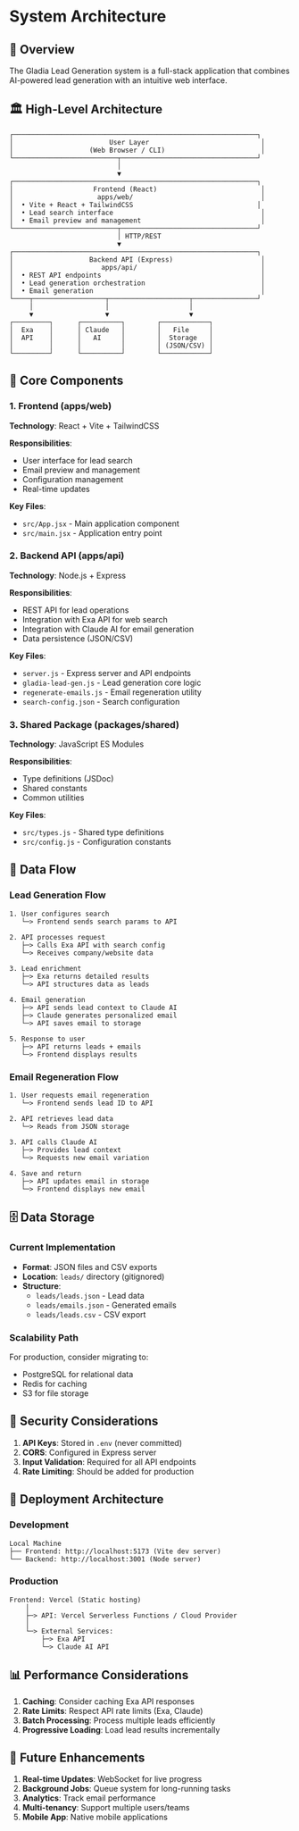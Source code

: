# System Architecture

## 🎯 Overview

The Gladia Lead Generation system is a full-stack application that combines AI-powered lead generation with an intuitive web interface.

## 🏛️ High-Level Architecture

```
┌─────────────────────────────────────────────────────────────┐
│                        User Layer                            │
│                   (Web Browser / CLI)                        │
└──────────────────────────┬──────────────────────────────────┘
                           │
                           ▼
┌─────────────────────────────────────────────────────────────┐
│                    Frontend (React)                          │
│                     apps/web/                                │
│  • Vite + React + TailwindCSS                               │
│  • Lead search interface                                     │
│  • Email preview and management                              │
└──────────────────────────┬──────────────────────────────────┘
                           │ HTTP/REST
                           ▼
┌─────────────────────────────────────────────────────────────┐
│                   Backend API (Express)                      │
│                      apps/api/                               │
│  • REST API endpoints                                        │
│  • Lead generation orchestration                             │
│  • Email generation                                          │
└────┬──────────────────┬────────────────────┬────────────────┘
     │                  │                    │
     ▼                  ▼                    ▼
┌─────────┐      ┌──────────┐        ┌────────────┐
│  Exa    │      │ Claude   │        │   File     │
│  API    │      │   AI     │        │  Storage   │
│         │      │          │        │ (JSON/CSV) │
└─────────┘      └──────────┘        └────────────┘
```

## 🔧 Core Components

### 1. Frontend (apps/web)
**Technology**: React + Vite + TailwindCSS

**Responsibilities**:
- User interface for lead search
- Email preview and management
- Configuration management
- Real-time updates

**Key Files**:
- `src/App.jsx` - Main application component
- `src/main.jsx` - Application entry point

### 2. Backend API (apps/api)
**Technology**: Node.js + Express

**Responsibilities**:
- REST API for lead operations
- Integration with Exa API for web search
- Integration with Claude AI for email generation
- Data persistence (JSON/CSV)

**Key Files**:
- `server.js` - Express server and API endpoints
- `gladia-lead-gen.js` - Lead generation core logic
- `regenerate-emails.js` - Email regeneration utility
- `search-config.json` - Search configuration

### 3. Shared Package (packages/shared)
**Technology**: JavaScript ES Modules

**Responsibilities**:
- Type definitions (JSDoc)
- Shared constants
- Common utilities

**Key Files**:
- `src/types.js` - Shared type definitions
- `src/config.js` - Configuration constants

## 🔄 Data Flow

### Lead Generation Flow

```
1. User configures search
   └─> Frontend sends search params to API

2. API processes request
   ├─> Calls Exa API with search config
   └─> Receives company/website data

3. Lead enrichment
   ├─> Exa returns detailed results
   └─> API structures data as leads

4. Email generation
   ├─> API sends lead context to Claude AI
   ├─> Claude generates personalized email
   └─> API saves email to storage

5. Response to user
   ├─> API returns leads + emails
   └─> Frontend displays results
```

### Email Regeneration Flow

```
1. User requests email regeneration
   └─> Frontend sends lead ID to API

2. API retrieves lead data
   └─> Reads from JSON storage

3. API calls Claude AI
   ├─> Provides lead context
   └─> Requests new email variation

4. Save and return
   ├─> API updates email in storage
   └─> Frontend displays new email
```

## 🗄️ Data Storage

### Current Implementation
- **Format**: JSON files and CSV exports
- **Location**: `leads/` directory (gitignored)
- **Structure**:
  - `leads/leads.json` - Lead data
  - `leads/emails.json` - Generated emails
  - `leads/leads.csv` - CSV export

### Scalability Path
For production, consider migrating to:
- PostgreSQL for relational data
- Redis for caching
- S3 for file storage

## 🔐 Security Considerations

1. **API Keys**: Stored in `.env` (never committed)
2. **CORS**: Configured in Express server
3. **Input Validation**: Required for all API endpoints
4. **Rate Limiting**: Should be added for production

## 🚀 Deployment Architecture

### Development
```
Local Machine
├── Frontend: http://localhost:5173 (Vite dev server)
└── Backend: http://localhost:3001 (Node server)
```

### Production
```
Frontend: Vercel (Static hosting)
    │
    ├─> API: Vercel Serverless Functions / Cloud Provider
    │
    └─> External Services:
        ├─> Exa API
        └─> Claude AI API
```

## 📊 Performance Considerations

1. **Caching**: Consider caching Exa API responses
2. **Rate Limits**: Respect API rate limits (Exa, Claude)
3. **Batch Processing**: Process multiple leads efficiently
4. **Progressive Loading**: Load lead results incrementally

## 🔮 Future Enhancements

1. **Real-time Updates**: WebSocket for live progress
2. **Background Jobs**: Queue system for long-running tasks
3. **Analytics**: Track email performance
4. **Multi-tenancy**: Support multiple users/teams
5. **Mobile App**: Native mobile applications
